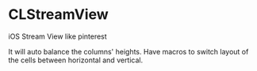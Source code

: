 CLStreamView
============

iOS Stream View like pinterest

It will auto balance the columns' heights.
Have macros to switch layout of the cells between horizontal and vertical.
